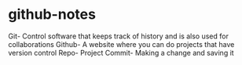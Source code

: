 # github-notes
Git- Control software that keeps track of history and is also used for collaborations 
Github- A website where you can do projects that have version control
Repo- Project
Commit- Making a change and saving it
